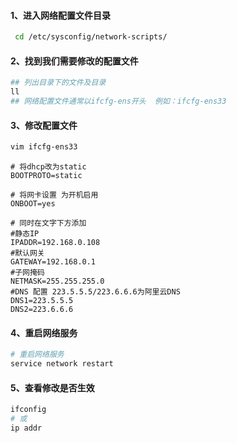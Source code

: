 #### 1、进入网络配置文件目录

```bash
 cd /etc/sysconfig/network-scripts/
```

#### 2、找到我们需要修改的配置文件

```bash
## 列出目录下的文件及目录
ll
## 网络配置文件通常以ifcfg-ens开头  例如：ifcfg-ens33

```

#### 3、修改配置文件

```bash
vim ifcfg-ens33
```

```properties
# 将dhcp改为static
BOOTPROTO=static

# 将网卡设置 为开机启用
ONBOOT=yes			

# 同时在文字下方添加
#静态IP 
IPADDR=192.168.0.108
#默认网关 
GATEWAY=192.168.0.1
#子网掩码 
NETMASK=255.255.255.0
#DNS 配置 223.5.5.5/223.6.6.6为阿里云DNS
DNS1=223.5.5.5
DNS2=223.6.6.6
```

#### 4、重启网络服务

```bash
# 重启网络服务
service network restart
```

#### 5、查看修改是否生效

```bash
ifconfig
# 或
ip addr
```

